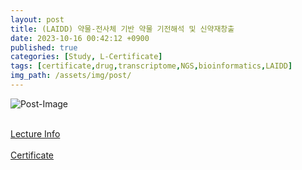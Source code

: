 ```yaml
---
layout: post
title: (LAIDD) 약물-전사체 기반 약물 기전해석 및 신약재창출
date: 2023-10-16 00:42:12 +0900
published: true
categories: [Study, L-Certificate]
tags: [certificate,drug,transcriptome,NGS,bioinformatics,LAIDD]
img_path: /assets/img/post/
---
```


![Post-Image](CERTIFICATE-drug_transcriptome.png)
<br><br>

[Lecture Info](https://www.laidd.org/local/ubonline/view.php?id=225&group=1&returnurl=aHR0cHM6Ly93d3cubGFpZGQub3JnL2xvY2FsL3Vib25saW5lL2luZGV4LnBocD9vcmRlcnR5cGU9cmNfZCZncm91cD0xJmtleXdvcmQ9JUVDJTk1JUJEJUVCJUFDJUJDJmVucm9sX3N0YXJ0PSZlbnJvbF9lbmQ9JnN0dWR5X3N0YXJ0PSZzdHVkeV9lbmQ9)
<br><br>
[Certificate](https://www.laidd.org/local/ubonline/view.php?id=225&group=1&returnurl=aHR0cHM6Ly93d3cubGFpZGQub3JnL2xvY2FsL3Vib25saW5lL2luZGV4LnBocD9vcmRlcnR5cGU9cmNfZCZncm91cD0xJmtleXdvcmQ9JUVDJTk1JUJEJUVCJUFDJUJDJmVucm9sX3N0YXJ0PSZlbnJvbF9lbmQ9JnN0dWR5X3N0YXJ0PSZzdHVkeV9lbmQ9)